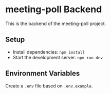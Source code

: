 # meeting-poll Backend
This is the backend of the meeting-poll project.

## Setup

- Install dependencies: `npm install`
- Start the development server: `npm run dev`

## Environment Variables

Create a `.env` file based on `.env.example`.